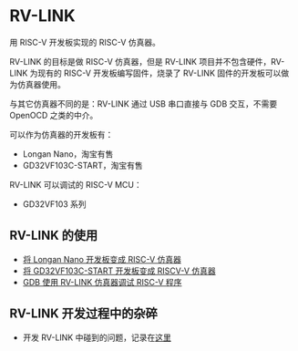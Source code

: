 # RV-LINK

用 RISC-V 开发板实现的 RISC-V 仿真器。

RV-LINK 的目标是做 RISC-V 仿真器，但是 RV-LINK 项目并不包含硬件，RV-LINK 为现有的 RISC-V 开发板编写固件，烧录了 RV-LINK 固件的开发板可以做为仿真器使用。

与其它仿真器不同的是：RV-LINK 通过 USB 串口直接与 GDB 交互，不需要 OpenOCD 之类的中介。

可以作为仿真器的开发板有：
- Longan Nano，淘宝有售
- GD32VF103C-START，淘宝有售

RV-LINK 可以调试的 RISC-V MCU：
- GD32VF103 系列

## RV-LINK 的使用

- [将 Longan Nano 开发板变成 RISC-V 仿真器](/zoomdy/RV-LINK/wikis/将%20Longan%20Nano%20开发板变成%20RISC-V%20仿真器)
- [将 GD32VF103C-START 开发板变成 RISCV-V 仿真器](/zoomdy/RV-LINK/wikis/将%20GD32VF103C-START%20开发板变成%20RISCV-V%20仿真器)
- [GDB 使用 RV-LINK 仿真器调试 RISC-V 程序](/zoomdy/RV-LINK/wikis/GDB%20使用%20RV-LINK%20仿真器调试%20RISC-V%20程序)

## RV-LINK 开发过程中的杂碎

- 开发 RV-LINK 中碰到的问题，记录在[这里](https://blog.csdn.net/zoomdy/article/category/9258422)

